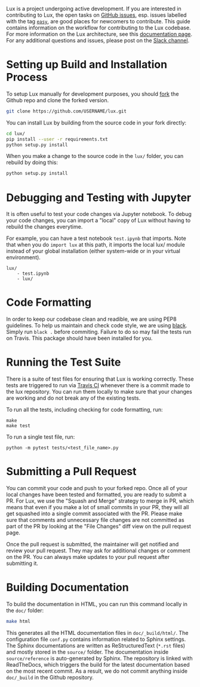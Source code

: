 Lux is a project undergoing active development. If you are interested in contributing to Lux, the open tasks on [GitHub issues](https://github.com/lux-org/lux/issues), esp. issues labelled with the tag [`easy`](https://github.com/lux-org/lux/labels/easy), are good places for newcomers to contribute. This guide contains information on the workflow for contributing to the Lux codebase. For more information on the Lux architecture, see this [documentation page](https://lux-api.readthedocs.io/en/latest/source/advanced/architecture.html). For any additional questions and issues, please post on the [Slack channel](http://lux-project.slack.com/).


# Setting up Build and Installation Process

To setup Lux manually for development purposes, you should [fork](https://docs.github.com/en/github/getting-started-with-github/fork-a-repo) the Github repo and clone the forked version.

```bash
git clone https://github.com/USERNAME/lux.git
```

You can install Lux by building from the source code in your fork directly:

```bash
cd lux/
pip install --user -r requirements.txt
python setup.py install
```

When you make a change to the source code in the `lux/` folder, you can rebuild by doing this: 

```bash
python setup.py install
```

# Debugging and Testing with Jupyter

It is often useful to test your code changes via Jupyter notebook. To debug your code changes, you can import a "local" copy of Lux without having to rebuild the changes everytime.

For example, you can have a test notebook `test.ipynb` that imports. Note that when you do `import lux` at this path, it imports the local lux/ module instead of your global installation (either system-wide or in your virtual environment).

```
lux/
    - test.ipynb
    - lux/
```

# Code Formatting
In order to keep our codebase clean and readible, we are using PEP8 guidelines. To help us maintain and check code style, we are using [black](https://github.com/psf/black). Simply run `black .` before commiting. Failure to do so may fail the tests run on Travis. This package should have been installed for you. 

# Running the Test Suite

There is a suite of test files for ensuring that Lux is working correctly. These tests are triggered to run via [Travis CI](https://travis-ci.com/lux-org/lux) whenever there is a commit made to the lux repository. You can run them locally to make sure that your changes are working and do not break any of the existing tests.

To run all the tests, including checking for code formatting, run:

```
make
make test
```

To run a single test file, run:

```
python -m pytest tests/<test_file_name>.py
```



# Submitting a Pull Request

 You can commit your code and push to your forked repo. Once all of your local changes have been tested and formatted, you are ready to submit a PR. For Lux, we use the "Squash and Merge" strategy to merge in PR, which means that even if you make a lot of small commits in your PR, they will all get squashed into a single commit associated with the PR. Please make sure that comments and unnecessary file changes are not committed as part of the PR by looking at the "File Changes" diff view on the pull request page.
    
Once the pull request is submitted, the maintainer will get notified and review your pull request. They may ask for additional changes or comment on the PR. You can always make updates to your pull request after submitting it.

# Building Documentation

To build the documentation in HTML, you can run this command locally in the `doc/` folder:

```bash
make html
```

This generates all the HTML documentation files in `doc/_build/html/`. The configuration file `conf.py` contains information related to Sphinx settings. The Sphinx documentations are written as ReStructuredText (`*.rst` files) and mostly stored in the `source/` folder. The documentation inside `source/reference` is auto-generated by Sphinx. The repository is linked with ReadTheDocs, which triggers the build for the latest documentation based on the most recent commit. As a result, we do not commit anything inside `doc/_build` in the Github repository.

